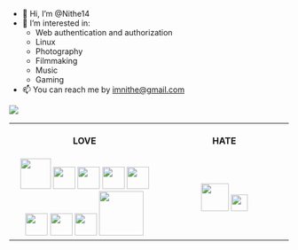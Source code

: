 - 👋 Hi, I’m @Nithe14
- 👀 I’m interested in: 
    - Web authentication and authorization
    - Linux
    - Photography
    - Filmmaking
    - Music
    - Gaming
- 📫 You can reach me by imnithe@gmail.com

<a href=""> <img align="center" src="https://github-readme-stats-sigma-five.vercel.app/api/top-langs/?username=Nithe14&theme=onedark&line_height=40&hide=css,html"/> </a>

<table>
<tr>
<th align="center">
<img width="400" height="1">
<p> 
<large>
LOVE
</large>
</p>
</th>
<th align="center">
<img width="400" height="1">
<p> 
<large>
HATE
</large>
</p>
</th>
</tr>
<tr>
<td align="center">
<a href="https://www.rust-lang.org/learn" ><img src="https://rustacean.net/assets/rustacean-orig-noshadow.png" width="55px"></a>
<a href="https://archlinux.org/" ><img src="https://cdn0.iconfinder.com/data/icons/flat-round-system/512/archlinux-512.png" width="40px"></a>
<a href="https://openid.net/connect/" ><img src="https://www.dreamfactory.com/assets/images/logos/integration/openid.png" width="40px"></a>
<a href="https://www.vaultproject.io/" ><img src="https://www.nicepng.com/png/full/827-8272881_vault-logo-black-and-white-hashicorp-vault-logo.png" width="40px"></a>
<a href="https://oauth.net/2/" ><img src="https://upload.wikimedia.org/wikipedia/commons/thumb/d/d2/Oauth_logo.svg/800px-Oauth_logo.svg.png" width="40px"></a>
<a href="https://www.keycloak.org/" ><img src="https://upload.wikimedia.org/wikipedia/commons/2/29/Keycloak_Logo.png" width="40px"></a>
<a href="https://www.ansible.com/" ><img src="https://sloopstash.com/assets/image/training/ansible/icon.svg" width="40px"></a>
<a href="https://deno.land/" ><img src="https://upload.wikimedia.org/wikipedia/commons/thumb/e/e8/Deno_2021.svg/2048px-Deno_2021.svg.png" width="40px"></a>
<a href="https://mytoken.data.kit.edu/" ><img src="https://mytoken-docs.data.kit.edu/img/mytoken.png" width="80px"></a>
  
</td>
<td align="center">
<a href="https://png.pngtree.com/png-vector/20220812/ourmid/pngtree-cute-shit-clipart-with-happy-face-png-image_6107578.png" ><img src="https://cdn.freebiesupply.com/logos/large/2x/php-1-logo-png-transparent.png" width="50px"></a>
<a href="https://png.pngtree.com/png-vector/20220812/ourmid/pngtree-cute-shit-clipart-with-happy-face-png-image_6107578.png" ><img src="https://upload.wikimedia.org/wikipedia/commons/thumb/5/5f/Windows_logo_-_2012.svg/768px-Windows_logo_-_2012.svg.png" width="30px"></a>
  
</td>
</tr>

</table>

<!---
Nithe14/Nithe14 is a ✨ special ✨ repository because its `README.md` (this file) appears on your GitHub profile.
You can click the Preview link to take a look at your changes.
--->
